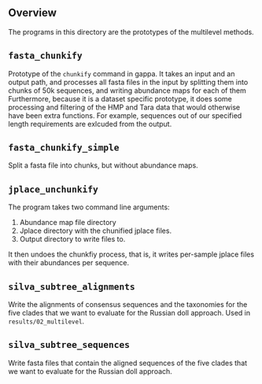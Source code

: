 Overview
-------------------------

The programs in this directory are the prototypes of the multilevel methods.

`fasta_chunkify`
-------------------------

Prototype of the `chunkify` command in gappa.
It takes an input and an output path, and processes all fasta files in the input
by splitting them into chunks of 50k sequences, and writing abundance maps for each of them
Furthermore, because it is a dataset specific prototype,
it does some processing and filtering of the HMP and Tara data
that would otherwise have been extra functions.
For example, sequences out of our specified length requirements are exlcuded from the output.

`fasta_chunkify_simple`
-------------------------

Split a fasta file into chunks, but without abundance maps.

`jplace_unchunkify`
-------------------------

The program takes two command line arguments:

 1. Abundance map file directory
 2. Jplace directory with the chunified jplace files.
 3. Output directory to write files to.

It then undoes the chunkfiy process, that is, it writes per-sample jplace files
with their abundances per sequence.

`silva_subtree_alignments`
-------------------------

Write the alignments of consensus sequences and the taxonomies for the five clades
that we want to evaluate for the Russian doll approach.
Used in `results/02_multilevel`.

`silva_subtree_sequences`
-------------------------

Write fasta files that contain the aligned sequences of the five clades that
we want to evaluate for the Russian doll approach.

